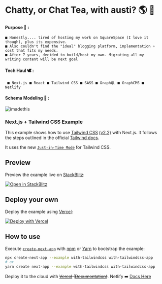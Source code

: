 # Chatty, or Chat Tea, with austi? 🌎 🌹

#### Purpose 📜  : 

    ■ Honestly.... tired of hosting my work on SquareSpace (I love it though), plus its expensive. 
    ■ Also couldn't find the "ideal" blogging platform, implementation + cost that fits my needs. 
    ■ After 7 years, decided to build/host my own. Migrating all my writing content will be next goal

#### Tech Haul 🕊️ :
``  ■ Next.js
    ■ React
    ■ Tailwind CSS
    ■ SASS
    ■ GraphQL
    ■ GraphCMS
    ■ Netlify
``

#### Schema Modeling 🦌 : 

![imadethis](https://user-images.githubusercontent.com/78833034/143502621-a0259c43-747e-4321-a909-76ff2726391f.jpg)



### Next.js + Tailwind CSS Example

This example shows how to use [Tailwind CSS](https://tailwindcss.com/) [(v2.2)](https://blog.tailwindcss.com/tailwindcss-2-2) with Next.js. It follows the steps outlined in the official [Tailwind docs](https://tailwindcss.com/docs/guides/nextjs).

It uses the new [`Just-in-Time Mode`](https://tailwindcss.com/docs/just-in-time-mode) for Tailwind CSS.

## Preview

Preview the example live on [StackBlitz](http://stackblitz.com/):

[![Open in StackBlitz](https://developer.stackblitz.com/img/open_in_stackblitz.svg)](https://stackblitz.com/github/vercel/next.js/tree/canary/examples/with-tailwindcss)

## Deploy your own

Deploy the example using [Vercel](https://vercel.com?utm_source=github&utm_medium=readme&utm_campaign=next-example):

[![Deploy with Vercel](https://vercel.com/button)](https://vercel.com/new/git/external?repository-url=https://github.com/vercel/next.js/tree/canary/examples/with-tailwindcss&project-name=with-tailwindcss&repository-name=with-tailwindcss)

## How to use

Execute [`create-next-app`](https://github.com/vercel/next.js/tree/canary/packages/create-next-app) with [npm](https://docs.npmjs.com/cli/init) or [Yarn](https://yarnpkg.com/lang/en/docs/cli/create/) to bootstrap the example:

```bash
npx create-next-app --example with-tailwindcss with-tailwindcss-app
# or
yarn create next-app --example with-tailwindcss with-tailwindcss-app
```

Deploy it to the cloud with <s>[Vercel](https://vercel.com/new?utm_source=github&utm_medium=readme&utm_campaign=next-example) ([Documentation](https://nextjs.org/docs/deployment))</s>. Netlify ➡️   [Docs Here](https://www.netlify.com/blog/2016/09/29/a-step-by-step-guide-deploying-on-netlify/)
